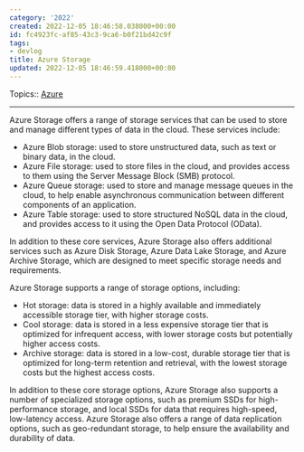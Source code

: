 ```yaml
---
category: '2022'
created: 2022-12-05 18:46:58.038000+00:00
id: fc4923fc-af85-43c3-9ca6-b0f21bd42c9f
tags:
- devlog
title: Azure Storage
updated: 2022-12-05 18:46:59.418000+00:00
---
```

   
Topics:: [Azure](../devlog/Azure.md)   
   
   
---   
   
Azure Storage offers a range of storage services that can be used to store and manage different types of data in the cloud. These services include:   
   
   
-   Azure Blob storage: used to store unstructured data, such as text or binary data, in the cloud.   
-   Azure File storage: used to store files in the cloud, and provides access to them using the Server Message Block (SMB) protocol.   
-   Azure Queue storage: used to store and manage message queues in the cloud, to help enable asynchronous communication between different components of an application.   
-   Azure Table storage: used to store structured NoSQL data in the cloud, and provides access to it using the Open Data Protocol (OData).   
   
In addition to these core services, Azure Storage also offers additional services such as Azure Disk Storage, Azure Data Lake Storage, and Azure Archive Storage, which are designed to meet specific storage needs and requirements.   
   
Azure Storage supports a range of storage options, including:   
   
   
-   Hot storage: data is stored in a highly available and immediately accessible storage tier, with higher storage costs.   
-   Cool storage: data is stored in a less expensive storage tier that is optimized for infrequent access, with lower storage costs but potentially higher access costs.   
-   Archive storage: data is stored in a low-cost, durable storage tier that is optimized for long-term retention and retrieval, with the lowest storage costs but the highest access costs.   
   
In addition to these core storage options, Azure Storage also supports a number of specialized storage options, such as premium SSDs for high-performance storage, and local SSDs for data that requires high-speed, low-latency access. Azure Storage also offers a range of data replication options, such as geo-redundant storage, to help ensure the availability and durability of data.
